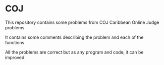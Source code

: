 # COJ
This repository contains some problems from COJ Caribbean Online Judge problems

It contains some comments describing the problem and each of the functions

All the problems are correct but as any program and code, it can be improved